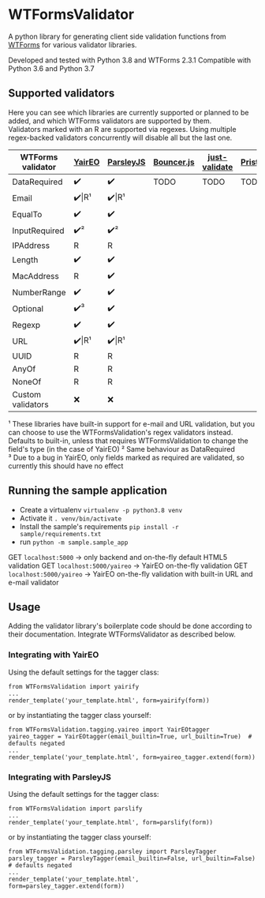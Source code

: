# WTFormsValidator
A python library for generating client side validation functions from [WTForms](https://wtforms.readthedocs.io/) for various validator libraries.

Developed and tested with Python 3.8 and WTForms 2.3.1
Compatible with Python 3.6 and Python 3.7

## Supported validators

Here you can see which libraries are currently supported or planned to be added, and which WTForms validators are supported by them.  
Validators marked with an R are supported via regexes. Using multiple regex-backed validators concurrently will disable all but the last one.

| WTForms validator | [YairEO](https://github.com/yairEO/validator) | [ParsleyJS](https://parsleyjs.org/doc/examples.html)  | [Bouncer.js](https://github.com/cferdinandi/bouncer) | [just-validate](https://github.com/horprogs/Just-validate) | [Pristine](https://github.com/sha256/Pristine) | [jQuery validation](https://github.com/jquery-validation/jquery-validation) |
|-------------------|--------|-----------|------------|---------------|----------|-------------------|
| DataRequired      |  ✔️    |  ✔️        | TODO           |         TODO      | TODO         | TODO                  |
| Email             |✔️\|R¹|✔️\|R¹|            |               |          |                   |
| EqualTo           | ✔️     |  ✔️         |            |               |          |                   |
| InputRequired     | ✔️²     |  ✔️²         |            |               |          |                   |
| IPAddress         | R       | R          |            |               |          |                   |
| Length            | ✔️       |  ✔️         |            |               |          |                   |
| MacAddress        | R       |✔️            |            |               |          |                   |
| NumberRange       | ✔️       |  ✔️         |            |               |          |                   |
| Optional          | ✔️³  |  ✔️         |            |               |          |                   |
| Regexp            | ✔️       | ✔️          |            |               |          |                   |
| URL               |✔️\|R¹|✔️\|R¹|            |               |          |                   |
| UUID              | R       | R          |            |               |          |                   |
| AnyOf             | R       | R          |            |               |          |                   |
| NoneOf            | R       | R          |            |               |          |                   |
| Custom validators | ❌       | ❌          |            |               |          |                   |

¹ These libraries have built-in support for e-mail and URL validation, but you can choose to use the WTFormsValidation's regex validators instead. Defaults to built-in, unless that requires WTFormsValidation to change the field's type (in the case of YairEO)
² Same behaviour as DataRequired  
³ Due to a bug in YairEO, only fields marked as required are validated, so currently this should have no effect  

## Running the sample application

* Create a virtualenv ```virtualenv -p python3.8 venv```
* Activate it ```. venv/bin/activate```
* Install the sample's requirements ```pip install -r sample/requirements.txt```
* run ```python -m sample.sample_app```

GET ```localhost:5000``` → only backend and on-the-fly default HTML5 validation
GET ```localhost:5000/yaireo``` → YairEO on-the-fly validation
GET ```localhost:5000/yaireo``` → YairEO on-the-fly validation with built-in URL and e-mail validator
## Usage

Adding the validator library's boilerplate code should be done according to their documentation. Integrate WTFormsValidator as described below.

### Integrating with YairEO

Using the default settings for the tagger class:
```
from WTFormsValidation import yairify
...
render_template('your_template.html', form=yairify(form))
```

or by instantiating the tagger class yourself:
```
from WTFormsValidation.tagging.yaireo import YairEOtagger
yaireo_tagger = YairEOtagger(email_builtin=True, url_builtin=True)  # defaults negated
...
render_template('your_template.html', form=yaireo_tagger.extend(form))
```

### Integrating with ParsleyJS

Using the default settings for the tagger class:
```
from WTFormsValidation import parslify
...
render_template('your_template.html', form=parslify(form))
```

or by instantiating the tagger class yourself:
```
from WTFormsValidation.tagging.parsley import ParsleyTagger
parsley_tagger = ParsleyTagger(email_builtin=False, url_builtin=False)  # defaults negated
...
render_template('your_template.html', form=parsley_tagger.extend(form))
```

